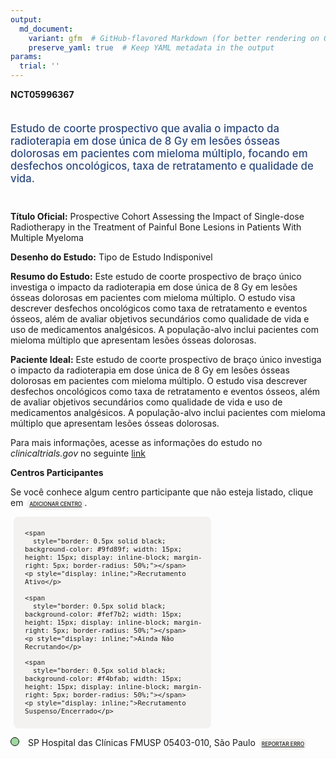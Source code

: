 ```yaml
---
output: 
  md_document:
    variant: gfm  # GitHub-flavored Markdown (for better rendering on GitHub)
    preserve_yaml: true  # Keep YAML metadata in the output
params:
  trial: ''
---
```


**NCT05996367**

<div style="padding: 5px 5px 5px 0px; font-size: 1.20em; font-weight: 500; color: #2E4A7F; text-align: left; margin-bottom: 20px">

Estudo de coorte prospectivo que avalia o impacto da radioterapia em
dose única de 8 Gy em lesões ósseas dolorosas em pacientes com mieloma
múltiplo, focando em desfechos oncológicos, taxa de retratamento e
qualidade de vida.

</div>

**Título Oficial:** Prospective Cohort Assessing the Impact of
Single-dose Radiotherapy in the Treatment of Painful Bone Lesions in
Patients With Multiple Myeloma

**Desenho do Estudo:** Tipo de Estudo Indisponivel

**Resumo do Estudo:** Este estudo de coorte prospectivo de braço único
investiga o impacto da radioterapia em dose única de 8 Gy em lesões
ósseas dolorosas em pacientes com mieloma múltiplo. O estudo visa
descrever desfechos oncológicos como taxa de retratamento e eventos
ósseos, além de avaliar objetivos secundários como qualidade de vida e
uso de medicamentos analgésicos. A população-alvo inclui pacientes com
mieloma múltiplo que apresentam lesões ósseas dolorosas.

**Paciente Ideal:** Este estudo de coorte prospectivo de braço único
investiga o impacto da radioterapia em dose única de 8 Gy em lesões
ósseas dolorosas em pacientes com mieloma múltiplo. O estudo visa
descrever desfechos oncológicos como taxa de retratamento e eventos
ósseos, além de avaliar objetivos secundários como qualidade de vida e
uso de medicamentos analgésicos. A população-alvo inclui pacientes com
mieloma múltiplo que apresentam lesões ósseas dolorosas.

Para mais informações, acesse as informações do estudo no
*clinicaltrials.gov* no seguinte
[link](https://clinicaltrials.gov/ct2/show/NCT05996367)

**Centros Participantes**

Se você conhece algum centro participante que não esteja listado, clique
em
<span style="color: #2E4A7F; margin-left: 2px; padding: 4px; background-color: #f3f2f1; border-radius: 8px; font-weight: 500; font-size: 0.6em"><a
href="https://flazar.shinyapps.io/formsapp?study_nct_id=NCT05996367&amp;location_id=N%2FA&amp;location_full_name=N%2FA&amp;form_type=Adicionar%20Centro"
target="_blank">ADICIONAR CENTRO</a></span>.

<div style="margin-bottom: 8px; margin-left: 5px; padding: 8px; max-width: 300px; background-color: #f3f2f1; border-radius: 8px; font-size: 0.9em">

<div style="margin-left: 10px;">

    <span 
      style="border: 0.5px solid black; background-color: #9fd89f; width: 15px; height: 15px; display: inline-block; margin-right: 5px; border-radius: 50%;"></span>
    <p style="display: inline;">Recrutamento Ativo</p>

</div>

<div style="margin-left: 10px;">

    <span 
      style="border: 0.5px solid black; background-color: #fef7b2; width: 15px; height: 15px; display: inline-block; margin-right: 5px; border-radius: 50%;"></span>
    <p style="display: inline;">Ainda Não Recrutando</p>

</div>

<div style="margin-left: 10px;">

    <span 
      style="border: 0.5px solid black; background-color: #f4bfab; width: 15px; height: 15px; display: inline-block; margin-right: 5px; border-radius: 50%;"></span>
    <p style="display: inline;">Recrutamento Suspenso/Encerrado</p>

</div>

</div>

<span style="line-height: 0.95;"><span style="border: 0.5px solid black; display: inline-block; width: 12px; height: 12px; border-radius: 50%; margin-right: 10px; padding-bottom: 0px; background-color: #9fd89f;"></span>
SP Hospital das Clínicas FMUSP 05403-010, São Paulo
<span style="color: #2E4A7F; margin-left: 2px; padding: 4px; background-color: #f3f2f1; border-radius: 8px; font-weight: 500; font-size: 0.6em"><a
href="https://flazar.shinyapps.io/formsapp?study_nct_id=NCT05996367&amp;location_id=UNIVERSITYOFSAOPAULOSAOPAULOSAOPAULO05403010BRAZIL&amp;location_full_name=Hospital%20das%20Cl%C3%ADnicas%20FMUSP%2C%2005403-010%2C%20S%C3%A3o%20Paulo&amp;form_type=Reportar%20Erro"
target="_blank">REPORTAR ERRO</a></span></span>
